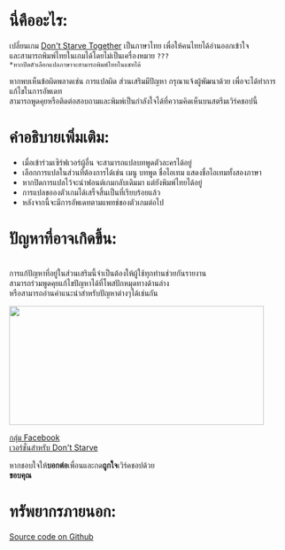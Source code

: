 <p><img alt="" src="https://cdn.cloudflare.steamstatic.com/steam/apps/322330/extras/dst_steam_gif_about.gif?t=1656607265" /></p>

<h1>นี่คืออะไร:</h1>

<p>เปลี่ยนเกม <a href="http://store.steampowered.com/app/322330/">Don&#39;t Starve Together</a> เป็นภาษาไทย เพื่อให้คนไทยได้อ่านออกเข้าใจ<br />
และสามารถพิมพ์ไทยในเกมได้โดยไม่เป็นเครื่องหมาย <code>???</code><br />
<code>*หากปิดตัวเลือกแปลภาษาจะสามารถพิมพ์ไทยในแชทได้</code></p>

<p>หากพบเห็นข้อผิดพลาดเช่น การแปลผิด ส่วนเสริมมีปัญหา กรุณาแจ้งผู้พัฒนาด้วย เพื่อจะได้ทำการแก้ไขในการอัพเดท<br />
สามารถพูดคุยหรือติดต่อสอบถามและพิมพ์เป็นกำลังใจได้ที่ความคิดเห็นบนสตรีมเวิร์คชอปนี้</p>

<h1>คำอธิบายเพิ่มเติม:</h1>

<ul>
	<li>เมื่อเข้าร่วมเซิร์ฟเวอร์ผู้อื่น จะสามารถแปลบทพูดตัวละครได้อยู่</li>
	<li>เลือกการแปลในส่วนที่ต้องการได้เช่น เมนู บทพูด ชื่อไอเทม แสดงชื่อไอเทมทั้งสองภาษา</li>
	<li>หากปิดการแปลไว้จะนำฟอนต์เกมกลับเดิมมา แต่ยังพิมพ์ไทยได้อยู่</li>
	<li>การแปลขอองตัวเกมได้เสร็จสิ้นเป็นที่เรียบร้อยแล้ว</li>
	<li>หลังจากนี้จะมีการอัพเดทตามแพทช์ของตัวเกมต่อไป</li>
</ul>

<h1>ปัญหาที่อาจเกิดขึ้น:</h1>

<p><br />
การแก้ปัญหาที่อยู่ในส่วนเสริมนี้จำเป็นต้องให้ผู้ใช้ทุกท่านช่วยกันรายงาน<br />
สามารถร่วมพูดคุยแก้ไขปัญหาได้ที่โพสปักหมุดทางด้านล่าง<br />
หรือสามารถอ่านคำแนะนำสำหรับปัญหาต่างๆได้เช่นกัน</p>

<p><img alt="" src="https://cdn.cloudflare.steamstatic.com/steam/apps/322330/header_alt_assets_31.jpg?t=1656607265" style="height:215px; width:460px" /></p>

<p><a href="https://www.facebook.com/groups/DONTSTARVE.THAI/">กลุ่ม Facebook</a><br />
<a href="http://steamcommunity.com/sharedfiles/filedetails/?id=854549853">เวอร์ชั่นสำหรับ Don&#39;t Starve</a></p>

<p>หากชอบใจให้<strong>บอกต่อ</strong>เพื่อนและกด<strong>ถูกใจ</strong>เวิร์คชอปด้วย<br />
<strong>ขอบคุณ</strong></p>

<h1>ทรัพยากรภายนอก:</h1>

<p><a href="https://github.com/chaixshot/DST-Thai">Source code on Github</a></p>
